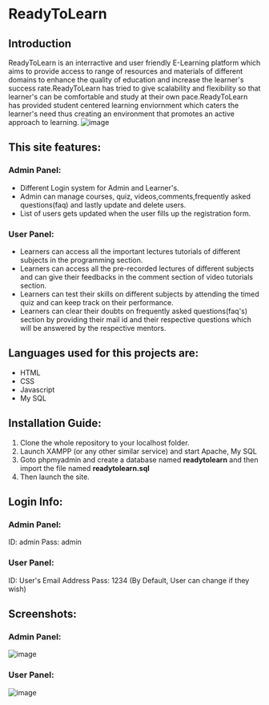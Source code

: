 # ReadyToLearn
## Introduction
ReadyToLearn is an interractive and user friendly E-Learning platform which aims to provide access to range of resources and materials of different domains to enhance the quality of education and increase the learner's  success rate.ReadyToLearn has tried to give scalability and flexibility so that learner's can be comfortable and study at their own pace.ReadyToLearn has provided student centered learning enviornment which caters the learner's need thus creating an environment that promotes an active approach to learning.
![image](https://user-images.githubusercontent.com/93853654/199655888-ebf83e3f-1e73-4088-9ca4-0e1598f2e374.png)
## This site features:
### Admin Panel:
* Different Login system for Admin and Learner's.
* Admin can manage courses, quiz, videos,comments,frequently asked questions(faq) and lastly update and delete users.
* List of users gets updated when the user fills up the registration form.
### User Panel:
* Learners can access all the important lectures tutorials of different subjects in the programming section.
* Learners can access all the pre-recorded lectures of different subjects and can give their feedbacks in the comment section of video tutorials section.
* Learners can test their skills on different subjects by attending the timed quiz and can keep track on their performance.
* Learners can clear their doubts on frequently asked questions(faq's) section by providing their mail id and their respective questions which will be answered by the respective mentors.
## Languages used for this projects are:
* HTML
* CSS
* Javascript
* My SQL
## Installation Guide:
1. Clone the whole repository to your localhost folder.
2. Launch XAMPP (or any other similar service) and start Apache, My SQL
3. Goto phpmyadmin and create a database named **readytolearn** and then import the file named **readytolearn.sql**
4. Then launch the site.

## Login Info:
### Admin Panel:

ID: admin
Pass: admin

### User Panel:

ID: User's Email Address
Pass: 1234 (By Default, User can change if they wish)
## Screenshots:
### Admin Panel:
![image](https://user-images.githubusercontent.com/93853654/199672660-5d253082-c1bf-45a1-b714-c28277fa535a.png)
### User Panel:
![image](https://user-images.githubusercontent.com/93853654/199673084-7f73a81b-c8f0-4fa7-8493-1dd470e34b5f.png)


